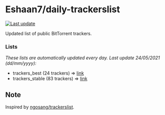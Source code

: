 
# Eshaan7/daily-trackerslist 

[![Last update](https://img.shields.io/badge/Last%20update-24/05/2021-blue.svg)](#)

Updated list of public BitTorrent trackers.

### Lists
*These lists are automatically updated every day. Last update 24/05/2021 (_dd/mm/yyyy_):*

* trackers_best (24 trackers) => [link](https://raw.githubusercontent.com/eshaan7/daily-trackerslist/master/trackers_best.txt)
* trackers_stable (83 trackers) => [link](https://raw.githubusercontent.com/eshaan7/daily-trackerslist/master/trackers_stable.txt)

## Note

Inspired by [ngosang/trackerslist](https://github.com/ngosang/trackerslist).
